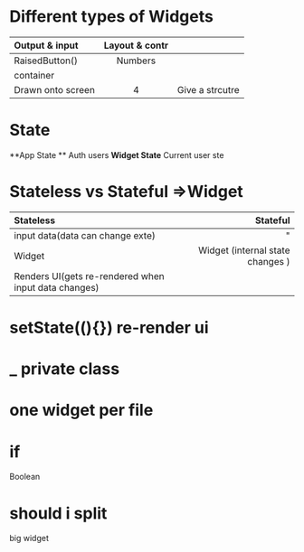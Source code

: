 # Different types of Widgets
| Output & input     |   Layout & contr |   |
| :---        |    :----:   |          ---: |
| RaisedButton()     | Numbers       |  |
| container   |
|Drawn onto screen | 4 | Give a strcutre|

# State
**App State **
Auth users
**Widget State**
Current user ste

# Stateless vs Stateful  =>Widget
| Stateless    |   Stateful |
| :---        |      ---: |
|input data(data can change exte)|  "|
| Widget | Widget (internal state changes ) | //only diff
|Renders UI(gets re-rendered when input data changes)| |
# setState((){})  re-render ui
# _ private class
# one widget per file

# if
Boolean

# should i split
big widget
